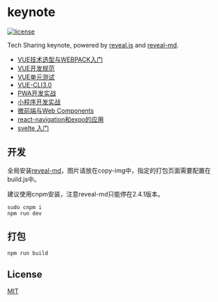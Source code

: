 # keynote

<a href="https://github.com/brandonxiang/keynote/blob/master/LICENSE">
  <img src="https://img.shields.io/github/license/brandonxiang/keynote" alt="license">
</a>

Tech Sharing keynote, powered by [reveal.js](https://github.com/hakimel/reveal.js) and [reveal-md](https://github.com/webpro/reveal-md).

- [VUE技术选型与WEBPACK入门](https://brandonxiang.github.io/keynote/web/vue-startup.html#/)
- [VUE开发规范](https://brandonxiang.github.io/keynote/web/vue-specification.html#/)
- [VUE单元测试](https://brandonxiang.github.io/keynote/web/vue-test.html#/)
- [VUE-CLI3.0](https://brandonxiang.github.io/keynote/web/vue-cli.html#/)
- [PWA开发实战](https://brandonxiang.github.io/keynote/web/pwa.html#/)
- [小程序开发实战](https://brandonxiang.github.io/keynote/web/weapp.html#/)
- [微前端与Web Components](https://brandonxiang.github.io/keynote/web/microfrontend.html#/)
- [react-navigation和expo的应用](https://brandonxiang.github.io/keynote/web/expo.html#/)
- [svelte 入门](https://brandonxiang.github.io/keynote/web/svelte.html#/)

## 开发

全局安装[reveal-md](https://github.com/webpro/reveal-md)，图片请放在copy-img中，指定的打包页面需要配置在build.js中。

建议使用cnpm安装，注意reveal-md只能停在2.4.1版本。

```shell
sudo cnpm i
npm run dev
```

## 打包

```
npm run build
```

## License

[MIT](./LICENSE)

